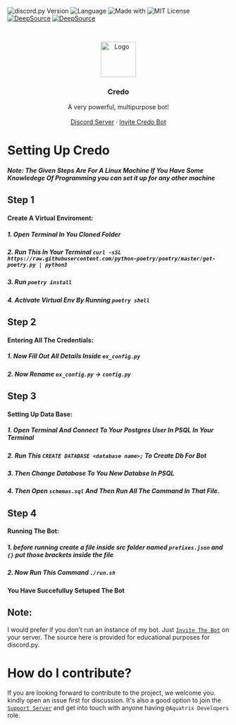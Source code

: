  ![discord.py Version](https://img.shields.io/badge/lib-discord.py%201.7.0-blue) ![Language](https://img.shields.io/badge/lang-Python%203.8.6-green) <!--[![Discord Bots](https://top.gg/api/widget/status/782867672626364456.svg)](https://top.gg/bot/782867672626364456) [![Discord Bots](https://top.gg/api/widget/servers/782867672626364456.svg)](https://top.gg/bot/782867672626364456) [![Discord Bots](https://top.gg/api/widget/upvotes/782867672626364456.svg)](https://top.gg/bot/782867672626364456) [![Discord Bots](https://top.gg/api/widget/owner/782867672626364456.svg)](https://top.gg/bot/782867672626364456)--> ![Made with](https://img.shields.io/badge/Made%20With-LOVE-%23fa4b4b?style=flat-square) 
![MIT License](https://img.shields.io/github/license/Arthurdw/Reaction-Role?style=flat-square) [![DeepSource](https://deepsource.io/gh/AQUATRIX-DEVELOPMENT/Credo.svg/?label=active+issues&token=QBsa-6USOU8VvCajsXEnb_zW)](https://deepsource.io/gh/AQUATRIX-DEVELOPMENT/Credo/?ref=repository-badge) [![DeepSource](https://deepsource.io/gh/AQUATRIX-DEVELOPMENT/Credo.svg/?label=resolved+issues&token=QBsa-6USOU8VvCajsXEnb_zW)](https://deepsource.io/gh/AQUATRIX-DEVELOPMENT/Credo/?ref=repository-badge)

<br />
<p align="center">
    <img src="https://cdn.discordapp.com/avatars/862957770599825418/0fa86b9cc12348c1c7c2c5e7a4b0c308.jpeg?size=1024" alt="Logo" width="80" height="80">

  <h3 align="center">Credo</h3>

  <p align="center">
    A very powerful, multipurpose bot!
    <br />
    <br />
    <a href="https://discord.gg/YSJVbxj9nw">Discord Server</a>
    ·
    <a href=https://discord.com/oauth2/authorize?client_id=862957770599825418&permissions=2147483647&scope=bot">Invite Credo Bot</a>
    <br/>

  </p>
</p>

# Setting Up Credo
##### Note: The Given Steps Are For A Linux Machine If You Have Some Knowledege Of Programming you can set it up for any other machine
## Step 1
#### Create A Virtual Enviroment:
##### 1. Open Terminal In You Cloned Folder
##### 2. Run This In Your Terminal `curl -sSL https://raw.githubusercontent.com/python-poetry/poetry/master/get-poetry.py | python3`
##### 3. Run `poetry install`
##### 4. Activate Virtual Env By Running `poetry shell`

## Step 2
#### Entering All The Credentials:
##### 1. Now Fill Out All Details Inside `ex_config.py`
##### 2. Now Rename `ex_config.py` -> `config.py`

## Step 3
#### Setting Up Data Base:
##### 1. Open Terminal And Connect To Your Postgres User In PSQL In Your Terminal
##### 2. Run This `CREATE DATABASE <database name>;` To Create Db For Bot
##### 3. Then Change Database To You New Databse In PSQL 
##### 4. Then Open `schemas.sql` And Then Run All The Command In That File.

## Step 4
#### Running The Bot:
##### 1. before running create a file inside src folder named `prefixes.json` and `{}` put those brackets inside the file
##### 2. Now Run This Command `./run.sh`

#### You Have Succefulluy Setuped The Bot

## Note: 
I would prefer if you don't run an instance of my bot. Just [`Invite The Bot`](https://discord.com/oauth2/authorize?client_id=862957770599825418&permissions=2147483647&scope=bot) on your server. The source here is provided for educational purposes for discord.py.

<!-- CONTRIBUTION -->

# How do I contribute?

If you are looking forward to contribute to the project, we welcome you. kindly open an issue first for discussion.
It's also a good option to join the [`Support Server`](https://discord.gg/YSJVbxj9nw) and get into touch with anyone having `@Aquatrix Developers` role.

